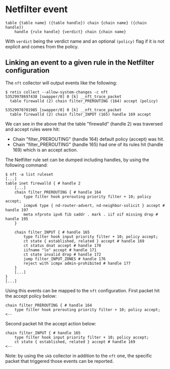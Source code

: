 # Netfilter event

```none
table {table name} ({table handle}) chain {chain name} ({chain handle})
    handle {rule handle} {verdict} chain {chain name}
```

With `verdict` being the verdict name and an optional `(policy)` flag if it is
not explicit and comes from the policy.

## Linking an event to a given rule in the Netfilter configuration

The `nft` collector will output events like the following:

```none
$ retis collect --allow-system-changes -c nft
53529978697438 [swapper/0] 0 [k] __nft_trace_packet
  table firewalld (2) chain filter_PREROUTING (164) accept (policy)

53529978701985 [swapper/0] 0 [k] __nft_trace_packet
  table firewalld (2) chain filter_INPUT (165) handle 169 accept
```

We can see in the above that the table "firewalld" (handle 2) was traversed and
accept rules were hit:

- Chain "filter_PREROUTING" (handle 164) default policy (accept) was hit.
- Chain "filter_PREROUTING" (handle 165) had one of its rules hit (handle 169)
  which is an accept action.

The Netfilter rule set can be dumped including handles, by using the following
command:

```none
$ nft -a list ruleset
[...]
table inet firewalld { # handle 2
    [...]
	chain filter_PREROUTING { # handle 164
		type filter hook prerouting priority filter + 10; policy accept;
		icmpv6 type { nd-router-advert, nd-neighbor-solicit } accept # handle 197
		meta nfproto ipv6 fib saddr . mark . iif oif missing drop # handle 195
	}

	chain filter_INPUT { # handle 165
		type filter hook input priority filter + 10; policy accept;
		ct state { established, related } accept # handle 169
		ct status dnat accept # handle 170
		iifname "lo" accept # handle 171
		ct state invalid drop # handle 172
		jump filter_INPUT_ZONES # handle 176
		reject with icmpx admin-prohibited # handle 177
	}
    [...]
}
[...]
```

Using this events can be mapped to the `nft` configuration. First packet hit
the accept policy below:

```none
chain filter_PREROUTING { # handle 164
	type filter hook prerouting priority filter + 10; policy accept;    <--

```

Second packet hit the accept action below:

```none
chain filter_INPUT { # handle 165
	type filter hook input priority filter + 10; policy accept;
	ct state { established, related } accept # handle 169               <--
```

Note: by using the `skb` collector in addition to the `nft` one, the specific
packet that triggered those events can be reported.
